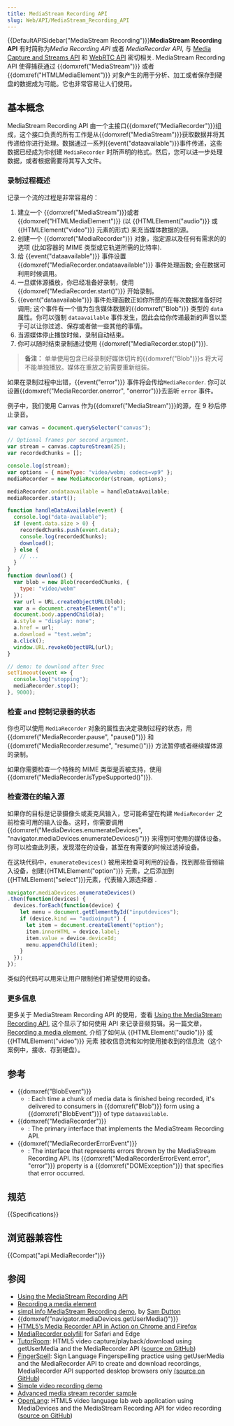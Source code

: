 ```yaml
---
title: MediaStream Recording API
slug: Web/API/MediaStream_Recording_API
---
```

{{DefaultAPISidebar("MediaStream Recording")}}**MediaStream Recording API** 有时简称为*Media Recording API* 或者 _MediaRecorder API_, 与 [Media Capture and Streams API](/zh-CN/docs/Web/API/Media_Streams_API) 和 [WebRTC API](/zh-CN/docs/Web/API/WebRTC_API) 密切相关. MediaStream Recording API 使得捕获通过 {{domxref("MediaStream")}} 或者{{domxref("HTMLMediaElement")}} 对象产生的用于分析、加工或者保存到硬盘的数据成为可能。它也非常容易让人们使用。

## 基本概念

MediaStream Recording API 由一个主接口{{domxref("MediaRecorder")}}组成，这个接口负责的所有工作是从{{domxref("MediaStream")}}获取数据并将其传递给你进行处理。数据通过一系列{{event("dataavailable")}}事件传递，这些数据已经成为你创建 `MediaRecorder` 时所声明的格式。然后，您可以进一步处理数据，或者根据需要将其写入文件。

### 录制过程概述

记录一个流的过程是非常容易的：

1. 建立一个 {{domxref("MediaStream")}}或者{{domxref("HTMLMediaElement")}} (以 {{HTMLElement("audio")}} 或 {{HTMLElement("video")}} 元素的形式) 来充当媒体数据的源。
2. 创建一个 {{domxref("MediaRecorder")}} 对象，指定源以及任何有需求的的选项 (比如容器的 MIME 类型或它轨道所需的比特率).
3. 给 {{event("dataavailable")}} 事件设置{{domxref("MediaRecorder.ondataavailable")}} 事件处理函数; 会在数据可利用时候调用。
4. 一旦媒体源播放，你已经准备好录制，使用 {{domxref("MediaRecorder.start()")}} 开始录制。
5. {{event("dataavailable")}} 事件处理函数正如你所愿的在每次数据准备好时调用; 这个事件有一个值为包含媒体数据的{{domxref("Blob")}} 类型的 `data` 属性。你可以强制 `dataavailable` 事件发生，因此会给你传递最新的声音以至于可以让你过滤、保存或者做一些其他的事情。
6. 当源媒体停止播放时候，录制自动结束。
7. 你可以随时结束录制通过使用 {{domxref("MediaRecorder.stop()")}}.

> **备注：** 单单使用包含已经录制好媒体切片的{{domxref("Blob")}}s 将大可不能单独播放。媒体在重放之前需要重新组装。

如果在录制过程中出错，{{event("error")}} 事件将会传给`MediaRecorder`. 你可以设置{{domxref("MediaRecorder.onerror", "onerror")}}去监听 `error` 事件。

例子中，我们使用 Canvas 作为{{domxref("MediaStream")}}的源，在 9 秒后停止录音。

```js
var canvas = document.querySelector("canvas");

// Optional frames per second argument.
var stream = canvas.captureStream(25);
var recordedChunks = [];

console.log(stream);
var options = { mimeType: "video/webm; codecs=vp9" };
mediaRecorder = new MediaRecorder(stream, options);

mediaRecorder.ondataavailable = handleDataAvailable;
mediaRecorder.start();

function handleDataAvailable(event) {
  console.log("data-available");
  if (event.data.size > 0) {
    recordedChunks.push(event.data);
    console.log(recordedChunks);
    download();
  } else {
    // ...
  }
}
function download() {
  var blob = new Blob(recordedChunks, {
    type: "video/webm"
  });
  var url = URL.createObjectURL(blob);
  var a = document.createElement("a");
  document.body.appendChild(a);
  a.style = "display: none";
  a.href = url;
  a.download = "test.webm";
  a.click();
  window.URL.revokeObjectURL(url);
}

// demo: to download after 9sec
setTimeout(event => {
  console.log("stopping");
  mediaRecorder.stop();
}, 9000);
```

### 检查 and 控制记录器的状态

你也可以使用 `MediaRecorder` 对象的属性去决定录制过程的状态，用 {{domxref("MediaRecorder.pause", "pause()")}} 和 {{domxref("MediaRecorder.resume", "resume()")}} 方法暂停或者继续媒体源的录制。

如果你需要检查一个特殊的 MIME 类型是否被支持，使用{{domxref("MediaRecorder.isTypeSupported()")}}.

### 检查潜在的输入源

如果你的目标是记录摄像头或麦克风输入，您可能希望在构建 `MediaRecorder` 之前检查可用的输入设备。这时，你需要调用 {{domxref("MediaDevices.enumerateDevices", "navigator.mediaDevices.enumerateDevices()")}} 来得到可使用的媒体设备。你可以检查此列表，发现潜在的设备，甚至在有需要的时候过滤掉设备。

在这块代码中，`enumerateDevices()` 被用来检查可利用的设备，找到那些音频输入设备，创建{{HTMLElement("option")}} 元素，之后添加到{{HTMLElement("select")}}元素，代表输入源选择器 .

```js
navigator.mediaDevices.enumerateDevices()
.then(function(devices) {
  devices.forEach(function(device) {
    let menu = document.getElementById("inputdevices");
    if (device.kind == "audioinput") {
      let item = document.createElement("option");
      item.innerHTML = device.label;
      item.value = device.deviceId;
      menu.appendChild(item);
    }
  });
});
```

类似的代码可以用来让用户限制他们希望使用的设备。

### 更多信息

更多关于 MediaStream Recording API 的使用，查看 [Using the MediaStream Recording API](/zh-CN/docs/Web/API/MediaStream_Recording_API/Using_the_MediaStream_Recording_API), 这个显示了如何使用 API 来记录音频剪辑。另一篇文章，[Recording a media element](/zh-CN/docs/Web/API/MediaStream_Recording_API/Recording_a_media_element), 介绍了如何从 {{HTMLElement("audio")}} 或{{HTMLElement("video")}} 元素 接收信息流和如何使用接收到的信息流（这个案例中，接收、存到硬盘）。

## 参考

- {{domxref("BlobEvent")}}
  - : Each time a chunk of media data is finished being recorded, it's delivered to consumers in {{domxref("Blob")}} form using a {{domxref("BlobEvent")}} of type `dataavailable`.
- {{domxref("MediaRecorder")}}
  - : The primary interface that implements the MediaStream Recording API.
- {{domxref("MediaRecorderErrorEvent")}}
  - : The interface that represents errors thrown by the MediaStream Recording API. Its {{domxref("MediaRecorderErrorEvent.error", "error")}} property is a {{domxref("DOMException")}} that specifies that error occurred.

## 规范

{{Specifications}}

## 浏览器兼容性

{{Compat("api.MediaRecorder")}}

## 参阅

- [Using the MediaStream Recording API](/zh-CN/docs/Web/API/MediaStream_Recording_API/Using_the_MediaStream_Recording_API)
- [Recording a media element](/zh-CN/docs/Web/API/MediaStream_Recording_API/Recording_a_media_element)
- [simpl.info MediaStream Recording demo](https://simpl.info/mediarecorder/), by [Sam Dutton](https://twitter.com/sw12)
- {{domxref("navigator.mediaDevices.getUserMedia()")}}
- [HTML5’s Media Recorder API in Action on Chrome and Firefox](https://addpipe.com/blog/mediarecorder-api/)
- [MediaRecorder polyfill](https://github.com/ai/audio-recorder-polyfill) for Safari and Edge
- [TutorRoom](https://github.com/chrisjohndigital/TutorRoom): HTML5 video capture/playback/download using getUserMedia and the MediaRecorder API ([source on GitHub](https://github.com/chrisjohndigital/TutorRoom))
- [FingerSpell](https://www.fingerspell.org/): Sign Language Fingerspelling practice using getUserMedia and the MediaRecorder API to create and download recordings, MediaRecorder API supported desktop browsers only [(source on GitHub](https://github.com/chrisjohndigital/CameraCaptureJS))
- [Simple video recording demo](http://codepen.io/anon/pen/gpmPzm)
- [Advanced media stream recorder sample](https://quickblox.github.io/javascript-media-recorder/sample/)
- [OpenLang](https://github.com/chrisjohndigital/OpenLang): HTML5 video language lab web application using MediaDevices and the MediaStream Recording API for video recording ([source on GitHub](https://github.com/chrisjohndigital/OpenLang))
